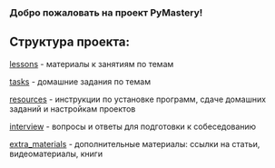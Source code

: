 ### Добро пожаловать на проект PyMastery!

## Структура проекта:

[lessons](https://github.com/Jules57/PyMastery/tree/dev/lessons) - материалы к занятиям по темам

[tasks]() - домашние задания по темам

[resources](https://github.com/Jules57/PyMastery/tree/dev/resources) - инструкции по установке программ, сдаче домашних заданий и настройкам проектов

[interview]() - вопросы и ответы для подготовки к собеседованию

[extra_materials](https://github.com/Jules57/PyMastery/tree/main/extra_materials) - дополнительные материалы: ссылки на статьи, видеоматериалы, книги
